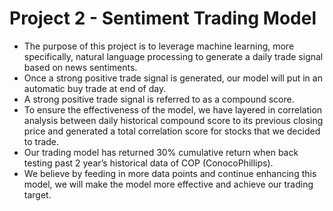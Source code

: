 # Project 2 - Sentiment Trading Model

- The purpose of this project is to leverage machine learning, more specifically, natural language processing to generate a daily trade signal based on news sentiments. 
- Once a strong positive trade signal is generated, our model will put in an automatic buy trade at end of day. 
- A strong positive trade signal is referred to as a compound score.
- To ensure the effectiveness of the model, we have layered in correlation analysis between daily historical compound score to its previous closing price and generated a total correlation score for stocks that we decided to trade. 
- Our trading model has returned 30% cumulative return when back testing past 2 year’s historical data of COP (ConocoPhillips). 
- We believe by feeding in more data points and continue enhancing this model, we will make the model more effective and achieve our trading target.
